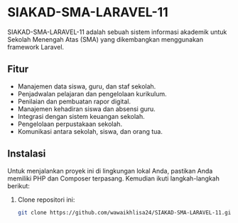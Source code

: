 
# SIAKAD-SMA-LARAVEL-11

SIAKAD-SMA-LARAVEL-11 adalah sebuah sistem informasi akademik untuk Sekolah Menengah Atas (SMA) yang dikembangkan menggunakan framework Laravel.

## Fitur

- Manajemen data siswa, guru, dan staf sekolah.
- Penjadwalan pelajaran dan pengelolaan kurikulum.
- Penilaian dan pembuatan rapor digital.
- Manajemen kehadiran siswa dan absensi guru.
- Integrasi dengan sistem keuangan sekolah.
- Pengelolaan perpustakaan sekolah.
- Komunikasi antara sekolah, siswa, dan orang tua.

## Instalasi

Untuk menjalankan proyek ini di lingkungan lokal Anda, pastikan Anda memiliki PHP dan Composer terpasang. Kemudian ikuti langkah-langkah berikut:

1. Clone repositori ini:

   ```bash
   git clone https://github.com/wawaikhlisa24/SIAKAD-SMA-LARAVEL-11.git
